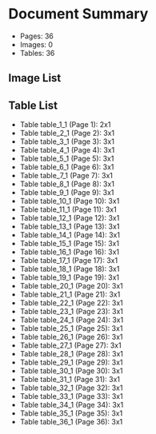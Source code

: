 # Document Summary

- Pages: 36
- Images: 0
- Tables: 36

## Image List


## Table List

- Table table_1_1 (Page 1): 2x1
- Table table_2_1 (Page 2): 3x1
- Table table_3_1 (Page 3): 3x1
- Table table_4_1 (Page 4): 3x1
- Table table_5_1 (Page 5): 3x1
- Table table_6_1 (Page 6): 3x1
- Table table_7_1 (Page 7): 3x1
- Table table_8_1 (Page 8): 3x1
- Table table_9_1 (Page 9): 3x1
- Table table_10_1 (Page 10): 3x1
- Table table_11_1 (Page 11): 3x1
- Table table_12_1 (Page 12): 3x1
- Table table_13_1 (Page 13): 3x1
- Table table_14_1 (Page 14): 3x1
- Table table_15_1 (Page 15): 3x1
- Table table_16_1 (Page 16): 3x1
- Table table_17_1 (Page 17): 3x1
- Table table_18_1 (Page 18): 3x1
- Table table_19_1 (Page 19): 3x1
- Table table_20_1 (Page 20): 3x1
- Table table_21_1 (Page 21): 3x1
- Table table_22_1 (Page 22): 3x1
- Table table_23_1 (Page 23): 3x1
- Table table_24_1 (Page 24): 3x1
- Table table_25_1 (Page 25): 3x1
- Table table_26_1 (Page 26): 3x1
- Table table_27_1 (Page 27): 3x1
- Table table_28_1 (Page 28): 3x1
- Table table_29_1 (Page 29): 3x1
- Table table_30_1 (Page 30): 3x1
- Table table_31_1 (Page 31): 3x1
- Table table_32_1 (Page 32): 3x1
- Table table_33_1 (Page 33): 3x1
- Table table_34_1 (Page 34): 3x1
- Table table_35_1 (Page 35): 3x1
- Table table_36_1 (Page 36): 3x1
